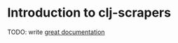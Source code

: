 # Introduction to clj-scrapers

TODO: write [great documentation](http://jacobian.org/writing/what-to-write/)
